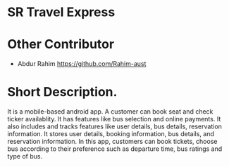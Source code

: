# SR Travel Express

# Other Contributor
 
 - Abdur Rahim https://github.com/Rahim-aust

# Short Description.

It is a mobile-based android app. A customer can book seat and check ticker availablity. It has features like bus selection and online payments. It also includes and tracks features like user details, bus details, reservation information. 
It stores user details, booking information, bus details, and reservation information. In this app, customers can book tickets, choose bus according to their preference such as departure time, bus ratings and type of bus. 
 

